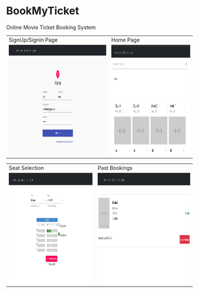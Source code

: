 # BookMyTicket
Online Movie Ticket Booking System


<table>
  <tr>
     <td>SignUp/SignIn Page</td>
     <td>Home Page</td>
  </tr>
  <tr>
    <td><img src="https://github.com/MadhavAgarwal21/BookMyTicket/blob/main/SignUp%20Page.png" alt="SignUp/SignIn Page" width="100%" height="300px"></td>
    <td><img src="https://github.com/MadhavAgarwal21/BookMyTicket/blob/main/Home%20Screen.png" alt="Home Page" width="100%" height="300px"></td>
  </tr>
 </table>
 
 <table>
  <tr>
     <td>Seat Selection</td>
     <td>Past Bookings</td>
  </tr>
  <tr>
    <td><img src="https://github.com/MadhavAgarwal21/BookMyTicket/blob/main/Seat%20Selection.png" alt="Seat Selection" width="100%" height="300px"></td>
    <td><img src="https://github.com/MadhavAgarwal21/BookMyTicket/blob/main/Past%20Bookings.png" alt="Past Bookings" width="100%" height="300px"></td>
  </tr>
 </table>
